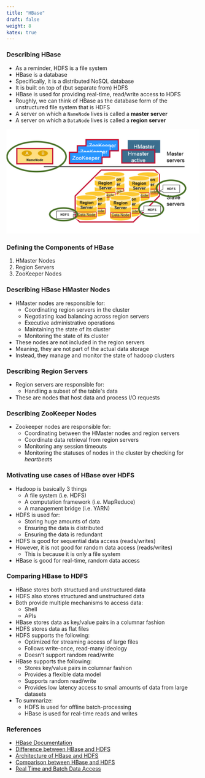 ```yaml
---
title: "HBase"
draft: false
weight: 8
katex: true
---
```


### Describing HBase
- As a reminder, HDFS is a file system
- HBase is a database
- Specifically, it is a distributed NoSQL database
- It is built on top of (but separate from) HDFS
- HBase is used for providing real-time, read/write access to HDFS
- Roughly, we can think of HBase as the database form of the unstructured file system that is HDFS
- A server on which a `NameNode` lives is called a **master server**
- A server on which a `DataNode` lives is called a **region server**

![hbaseregions](../../../img/hbase.png)

### Defining the Components of HBase
1. HMaster Nodes
2. Region Servers
3. ZooKeeper Nodes

### Describing HBase HMaster Nodes
- HMaster nodes are responsible for:
	- Coordinating region servers in the cluster
	- Negotiating load balancing across region servers
	- Executive administrative operations
	- Maintaining the state of its cluster
	- Monitoring the state of its cluster
- These nodes are not included in the region servers
- Meaning, they are not part of the actual data storage
- Instead, they manage and monitor the state of hadoop clusters

### Describing Region Servers
- Region servers are responsible for:
	- Handling a subset of the table's data
- These are nodes that host data and process I/O requests

### Describing ZooKeeper Nodes
- Zookeeper nodes are responsible for:
	- Coordinating between the HMaster nodes and region servers
	- Coordinate data retrieval from region servers
	- Monitoring any session timeouts
	- Monitoring the statuses of nodes in the cluster by checking for *heartbeats*

### Motivating use cases of HBase over HDFS
- Hadoop is basically $3$ things
	- A file system (i.e. HDFS)
	- A computation framework (i.e. MapReduce)
	- A management bridge (i.e. YARN)
- HDFS is used for:
	- Storing huge amounts of data
	- Ensuring the data is distributed
	- Ensuring the data is redundant
- HDFS is good for sequential data access (reads/writes)
- However, it is not good for random data access (reads/writes)
	- This is because it is only a file system
- HBase is good for real-time, random data access

### Comparing HBase to HDFS
- HBase stores both structued and unstructured data
- HDFS also stores structured and unstructured data
- Both provide multiple mechanisms to access data:
	- Shell
	- APIs
- HBase stores data as key/value pairs in a columnar fashion
- HDFS stores data as flat files
- HDFS supports the following:
	- Optimized for streaming access of large files
	- Follows write-once, read-many ideology
	- Doesn't support random read/write
- HBase supports the following:
	- Stores key/value pairs in columnar fashion
	- Provides a flexible data model
	- Supports random read/write
	- Provides low latency access to small amounts of data from large datasets
- To summarize:
	- HDFS is used for offline batch-processing
	- HBase is used for real-time reads and writes

### References
- [HBase Documentation](https://hbase.apache.org/book.html)
- [Difference between HBase and HDFS](https://www.quora.com/What-is-the-difference-between-HBASE-and-HDFS-2)
- [Architecture of HBase and HDFS](https://stackoverflow.com/a/52326774/12777044)
- [Comparison between HBase and HDFS](https://stackoverflow.com/a/16930049/12777044)
- [Real Time and Batch Data Access](https://dbvisit.com/blog/real-time-vs-batch)
